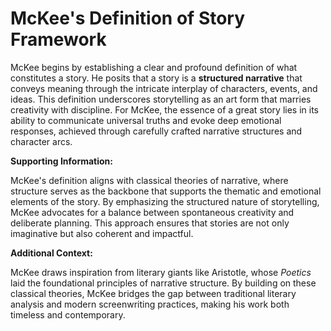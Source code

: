 # **McKee's Definition of Story Framework**

McKee begins by establishing a clear and profound definition of what constitutes a story. He posits that a story is a **structured narrative** that conveys meaning through the intricate interplay of characters, events, and ideas. This definition underscores storytelling as an art form that marries creativity with discipline. For McKee, the essence of a great story lies in its ability to communicate universal truths and evoke deep emotional responses, achieved through carefully crafted narrative structures and character arcs.

**Supporting Information:**

McKee's definition aligns with classical theories of narrative, where structure serves as the backbone that supports the thematic and emotional elements of the story. By emphasizing the structured nature of storytelling, McKee advocates for a balance between spontaneous creativity and deliberate planning. This approach ensures that stories are not only imaginative but also coherent and impactful.

**Additional Context:**

McKee draws inspiration from literary giants like Aristotle, whose _Poetics_ laid the foundational principles of narrative structure. By building on these classical theories, McKee bridges the gap between traditional literary analysis and modern screenwriting practices, making his work both timeless and contemporary.
